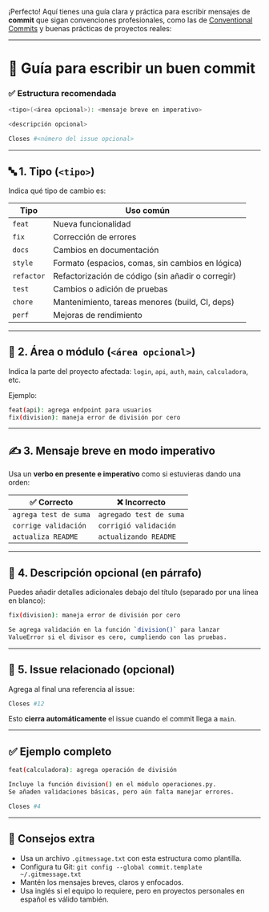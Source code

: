 ¡Perfecto! Aquí tienes una guía clara y práctica para escribir mensajes de **commit** que sigan convenciones profesionales, como las de [Conventional Commits](https://www.conventionalcommits.org) y buenas prácticas de proyectos reales:

---

# 🧾 Guía para escribir un buen commit

### ✅ Estructura recomendada

```bash
<tipo>(<área opcional>): <mensaje breve en imperativo>

<descripción opcional>

Closes #<número del issue opcional>
```

---

## 🔤 1. Tipo (`<tipo>`)

Indica qué tipo de cambio es:

| Tipo       | Uso común                                         |
| ---------- | ------------------------------------------------- |
| `feat`     | Nueva funcionalidad                               |
| `fix`      | Corrección de errores                             |
| `docs`     | Cambios en documentación                          |
| `style`    | Formato (espacios, comas, sin cambios en lógica)  |
| `refactor` | Refactorización de código (sin añadir o corregir) |
| `test`     | Cambios o adición de pruebas                      |
| `chore`    | Mantenimiento, tareas menores (build, CI, deps)   |
| `perf`     | Mejoras de rendimiento                            |

---

## 📍 2. Área o módulo (`<área opcional>`)

Indica la parte del proyecto afectada: `login`, `api`, `auth`, `main`, `calculadora`, etc.

Ejemplo:

```bash
feat(api): agrega endpoint para usuarios
fix(division): maneja error de división por cero
```

---

## ✍️ 3. Mensaje breve en **modo imperativo**

Usa un **verbo en presente e imperativo** como si estuvieras dando una orden:

| ✅ Correcto            | ❌ Incorrecto            |
| --------------------- | ----------------------- |
| `agrega test de suma` | `agregado test de suma` |
| `corrige validación`  | `corrigió validación`   |
| `actualiza README`    | `actualizando README`   |

---

## 🧾 4. Descripción opcional (en párrafo)

Puedes añadir detalles adicionales debajo del título (separado por una línea en blanco):

```bash
fix(division): maneja error de división por cero

Se agrega validación en la función `division()` para lanzar
ValueError si el divisor es cero, cumpliendo con las pruebas.
```

---

## 🧩 5. Issue relacionado (opcional)

Agrega al final una referencia al issue:

```bash
Closes #12
```

Esto **cierra automáticamente** el issue cuando el commit llega a `main`.

---

## ✅ Ejemplo completo

```bash
feat(calculadora): agrega operación de división

Incluye la función division() en el módulo operaciones.py.
Se añaden validaciones básicas, pero aún falta manejar errores.

Closes #4
```

---

## 📌 Consejos extra

* Usa un archivo `.gitmessage.txt` con esta estructura como plantilla.
* Configura tu Git:
  `git config --global commit.template ~/.gitmessage.txt`
* Mantén los mensajes breves, claros y enfocados.
* Usa inglés si el equipo lo requiere, pero en proyectos personales en español es válido también.